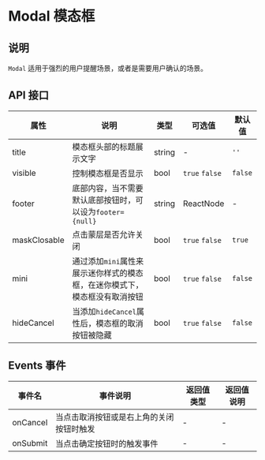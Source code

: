 # Modal 模态框

## 说明

`Modal` 适用于强烈的用户提醒场景，或者是需要用户确认的场景。

## API 接口
| 属性 | 说明 | 类型 | 可选值 | 默认值 |
| --- | --- | --- | --- | --- |
| title | 模态框头部的标题展示文字 | string | - | `''` |
| visible | 控制模态框是否显示 | bool | `true` `false` | `false` |
| footer | 底部内容，当不需要默认底部按钮时，可以设为`footer={null}` | string|ReactNode | - | - |
| maskClosable | 点击蒙层是否允许关闭 | bool | `true` `false` | `true` |
| mini | 通过添加`mini`属性来展示迷你样式的模态框，在迷你模式下，模态框没有取消按钮 | bool | `true` `false` | `false` |
| hideCancel | 当添加`hideCancel`属性后，模态框的取消按钮被隐藏 | bool | `true` `false` | `false` |

## Events 事件
| 事件名 | 事件说明 | 返回值类型 | 返回值说明 |
| --- | --- | --- | --- |
| onCancel | 当点击取消按钮或是右上角的关闭按钮时触发 | - | - |
| onSubmit | 当点击确定按钮时的触发事件 | - | - |

